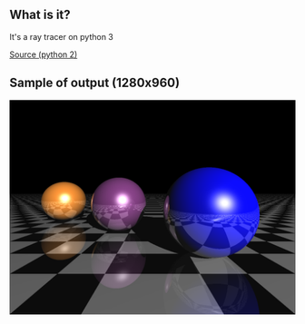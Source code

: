 ## What is it?
It's a ray tracer on python 3

[Source (python 2)](http://www.excamera.com/sphinx/article-ray.html)

## Sample of output (1280x960)
![](https://github.com/maxkolotilin/RayTracing/blob/master/fig.png)
